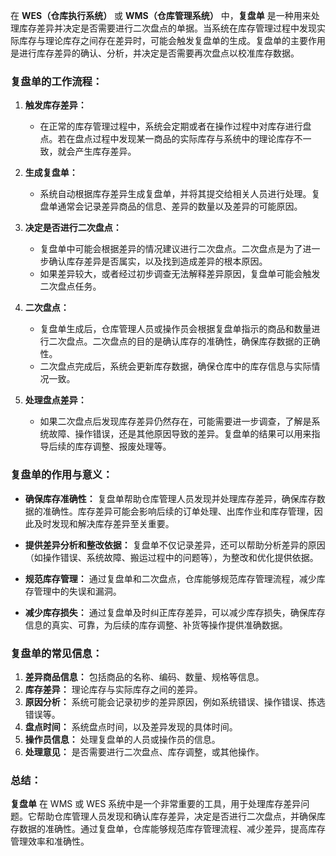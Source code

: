 在 **WES（仓库执行系统）** 或 **WMS（仓库管理系统）** 中，**复盘单** 是一种用来处理库存差异并决定是否需要进行二次盘点的单据。当系统在库存管理过程中发现实际库存与理论库存之间存在差异时，可能会触发复盘单的生成。复盘单的主要作用是进行库存差异的确认、分析，并决定是否需要再次盘点以校准库存数据。

### **复盘单的工作流程：**

1. **触发库存差异：**
    - 在正常的库存管理过程中，系统会定期或者在操作过程中对库存进行盘点。若在盘点过程中发现某一商品的实际库存与系统中的理论库存不一致，就会产生库存差异。

2. **生成复盘单：**
    - 系统自动根据库存差异生成复盘单，并将其提交给相关人员进行处理。复盘单通常会记录差异商品的信息、差异的数量以及差异的可能原因。

3. **决定是否进行二次盘点：**
    - 复盘单中可能会根据差异的情况建议进行二次盘点。二次盘点是为了进一步确认库存差异是否属实，以及找到造成差异的根本原因。
    - 如果差异较大，或者经过初步调查无法解释差异原因，复盘单可能会触发二次盘点任务。

4. **二次盘点：**
    - 复盘单生成后，仓库管理人员或操作员会根据复盘单指示的商品和数量进行二次盘点。二次盘点的目的是确认库存的准确性，确保库存数据的正确性。
    - 二次盘点完成后，系统会更新库存数据，确保仓库中的库存信息与实际情况一致。

5. **处理盘点差异：**
    - 如果二次盘点后发现库存差异仍然存在，可能需要进一步调查，了解是系统故障、操作错误，还是其他原因导致的差异。复盘单的结果可以用来指导后续的库存调整、报废处理等。

### **复盘单的作用与意义：**

- **确保库存准确性：**
  复盘单帮助仓库管理人员发现并处理库存差异，确保库存数据的准确性。库存差异可能会影响后续的订单处理、出库作业和库存管理，因此及时发现和解决库存差异至关重要。

- **提供差异分析和整改依据：**
  复盘单不仅记录差异，还可以帮助分析差异的原因（如操作错误、系统故障、搬运过程中的问题等），为整改和优化提供依据。

- **规范库存管理：**
  通过复盘单和二次盘点，仓库能够规范库存管理流程，减少库存管理中的失误和漏洞。

- **减少库存损失：**
  通过复盘单及时纠正库存差异，可以减少库存损失，确保库存信息的真实、可靠，为后续的库存调整、补货等操作提供准确数据。

### **复盘单的常见信息：**

1. **差异商品信息：** 包括商品的名称、编码、数量、规格等信息。
2. **库存差异：** 理论库存与实际库存之间的差异。
3. **原因分析：** 系统可能会记录初步的差异原因，例如系统错误、操作错误、拣选错误等。
4. **盘点时间：** 系统盘点时间，以及差异发现的具体时间。
5. **操作员信息：** 处理复盘单的人员或操作员的信息。
6. **处理意见：** 是否需要进行二次盘点、库存调整，或其他操作。

### **总结：**

**复盘单** 在 WMS 或 WES 系统中是一个非常重要的工具，用于处理库存差异问题。它帮助仓库管理人员发现和确认库存差异，决定是否进行二次盘点，并确保库存数据的准确性。通过复盘单，仓库能够规范库存管理流程、减少差异，提高库存管理效率和准确性。